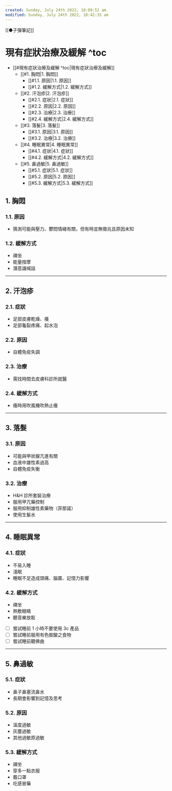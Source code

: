 ```yaml
---
created: Sunday, July 24th 2022, 10:09:52 am
modified: Sunday, July 24th 2022, 10:42:35 am
---
```

[[●子彈筆記]]
# 現有症狀治療及緩解 ^toc

- [[#現有症狀治療及緩解 ^toc|現有症狀治療及緩解]]
	- [[#1. 胸悶|1. 胸悶]]
		- [[#1.1. 原因|1.1. 原因]]
		- [[#1.2. 緩解方式|1.2. 緩解方式]]
	- [[#2. 汗泡疹|2. 汗泡疹]]
		- [[#2.1. 症狀|2.1. 症狀]]
		- [[#2.2. 原因|2.2. 原因]]
		- [[#2.3. 治療|2.3. 治療]]
		- [[#2.4. 緩解方式|2.4. 緩解方式]]
	- [[#3. 落髮|3. 落髮]]
		- [[#3.1. 原因|3.1. 原因]]
		- [[#3.2. 治療|3.2. 治療]]
	- [[#4. 睡眠異常|4. 睡眠異常]]
		- [[#4.1. 症狀|4.1. 症狀]]
		- [[#4.2. 緩解方式|4.2. 緩解方式]]
	- [[#5. 鼻過敏|5. 鼻過敏]]
		- [[#5.1. 症狀|5.1. 症狀]]
		- [[#5.2. 原因|5.2. 原因]]
		- [[#5.3. 緩解方式|5.3. 緩解方式]]



## 1. 胸悶

### 1.1. 原因
- 猜測可能與壓力、鬱悶情緒有關，但有時並無徵兆且原因未知

### 1.2. 緩解方式
- 禪坐
- 能量按摩
- 潛意識喊話

---
## 2. 汗泡疹

### 2.1. 症狀
- 足部皮膚乾燥、癢
- 足部龜裂疼痛、起水泡

### 2.2. 原因
- 自體免疫失調

### 2.3. 治療
- 需找時間去皮膚科診所就醫

### 2.4. 緩解方式
- 癢時用吹風機吹熱止癢

---
## 3. 落髮

### 3.1. 原因
- 可能與甲狀腺亢進有關
- 血液中雄性素過高
- 自體免疫失衡

### 3.2. 治療
- H&H 診所套裝治療
- 服用甲亢藥控制
- 服用抑制雄性素藥物（菲那諾）
- 使用生髮水

---
## 4. 睡眠異常

### 4.1. 症狀
- 不易入睡
- 淺眠
- 睡眠不足造成頭痛、腦霧、記憶力影響

### 4.2. 緩解方式
- 禪坐
- 熱敷眼睛
- 聽音樂放鬆

- [ ] 嘗試睡前 1 小時不要使用 3c 產品
- [ ] 嘗試睡前服用有色胺酸之食物
- [ ] 嘗試睡前聽佛曲

---
## 5. 鼻過敏

### 5.1. 症狀
- 鼻子鼻塞流鼻水
- 長期會影響到記憶及思考

### 5.2. 原因
- 溫度過敏
- 灰塵過敏
- 其他過敏原過敏

### 5.3. 緩解方式
- 禪坐
- 穿多一點衣服
- 戴口罩
- 吃感冒藥

